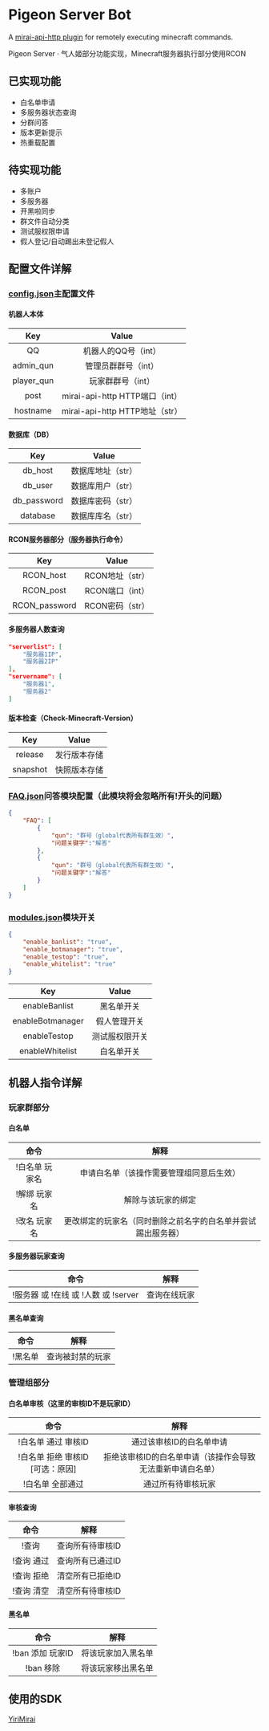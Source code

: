 # Pigeon Server Bot
A [mirai-api-http plugin](https://github.com/project-mirai/mirai-api-http) for remotely executing minecraft commands.

Pigeon Server · 气人姬部分功能实现，Minecraft服务器执行部分使用RCON


## 已实现功能
- 白名单申请
- 多服务器状态查询
- 分群问答
- 版本更新提示
- 热重载配置
## 待实现功能
- 多账户
- 多服务器
- 开黑啦同步
- 群文件自动分类
- 测试服权限申请
- 假人登记/自动踢出未登记假人

## 配置文件详解

### [config.json](config/config.json)主配置文件

#### 机器人本体
|  Key   | Value  |
|  :----:  | :----:  |
| QQ  | 机器人的QQ号（int） |
| admin_qun  | 管理员群群号（int） |
| player_qun  | 玩家群群号（int） |
| post  | mirai-api-http HTTP端口（int） |
| hostname  | mirai-api-http HTTP地址（str） |

#### 数据库（DB）
|  Key   | Value  |
|  :----:  | :----:  |
| db_host  | 数据库地址（str） |
| db_user  | 数据库用户（str） |
| db_password  | 数据库密码（str） |
| database  | 数据库库名（str） |

#### RCON服务器部分（服务器执行命令）
|  Key   | Value  |
|  :----:  | :----:  |
| RCON_host  | RCON地址（str） |
| RCON_post  | RCON端口（int） |
| RCON_password  | RCON密码（str） |

#### 多服务器人数查询
```json
"serverlist": [
	"服务器1IP",
	"服务器2IP"
],
"servername": [
	"服务器1",
	"服务器2"
]
```

#### 版本检查（Check-Minecraft-Version）
|  Key   | Value  |
|  :----:  | :----:  |
| release  | 发行版本存储 |
| snapshot  | 快照版本存储 |

### [FAQ.json](config/FAQ.json)问答模块配置（此模块将会忽略所有!开头的问题）

```json
{
	"FAQ": [
		{
			"qun": "群号（global代表所有群生效）",
			"问题关键字":"解答"
		},
        {
			"qun": "群号（global代表所有群生效）",
			"问题关键字":"解答"
		}
    ]
}    
```

### [modules.json](config/modules.json)模块开关

```json
{
	"enable_banlist": "true",
	"enable_botmanager": "true",
	"enable_testop": "true",
	"enable_whitelist": "true"
}
```

|  Key   | Value  |
|  :----:  | :----:  |
| enableBanlist | 黑名单开关 |
| enableBotmanager | 假人管理开关 |
| enableTestop | 测试服权限开关 |
| enableWhitelist | 白名单开关 |

## 机器人指令详解

### 玩家群部分


#### 白名单

|  命令   | 解释  |
|  :----:  | :----:  |
| !白名单 玩家名 | 申请白名单（该操作需要管理组同意后生效） |
| !解绑 玩家名 | 解除与该玩家的绑定 |
| !改名 玩家名 | 更改绑定的玩家名（同时删除之前名字的白名单并尝试踢出服务器） |

#### 多服务器玩家查询

|  命令   | 解释  |
|  :----:  | :----:  |
| !服务器 或 !在线 或 !人数 或 !server | 查询在线玩家 |

#### 黑名单查询

|  命令   | 解释  |
|  :----:  | :----:  |
| !黑名单 | 查询被封禁的玩家 |

### 管理组部分


#### 白名单审核（这里的审核ID不是玩家ID）

|  命令   | 解释  |
|  :----:  | :----:  |
| !白名单 通过 审核ID | 通过该审核ID的白名单申请 |
| !白名单 拒绝 审核ID [可选：原因] | 拒绝该审核ID的白名单申请（该操作会导致无法重新申请白名单） |
| !白名单 全部通过 | 通过所有待审核玩家 |

#### 审核查询

|  命令   | 解释  |
|  :----:  | :----:  |
| !查询 | 查询所有待审核ID |
| !查询 通过 | 查询所有已通过ID |
| !查询 拒绝 | 清空所有已拒绝ID |
| !查询 清空 | 清空所有待审核ID |

#### 黑名单

|  命令   | 解释  |
|  :----:  | :----:  |
| !ban 添加 玩家ID | 将该玩家加入黑名单 |
| !ban 移除 | 将该玩家移出黑名单 |

## 使用的SDK
[YiriMirai](https://github.com/YiriMiraiProject/YiriMirai)
